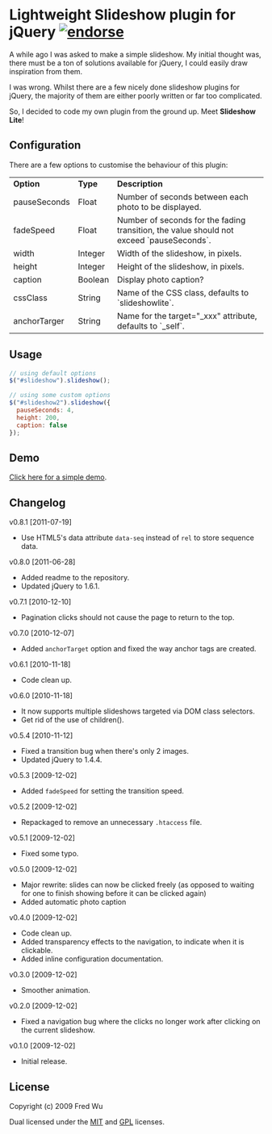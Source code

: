 # Lightweight Slideshow plugin for jQuery [![endorse](http://api.coderwall.com/fredwu/endorsecount.png)](http://coderwall.com/fredwu)

A while ago I was asked to make a simple slideshow. My initial thought was, there must be a ton of solutions available for jQuery, I could easily draw inspiration from them.

I was wrong. Whilst there are a few nicely done slideshow plugins for jQuery, the majority of them are either poorly written or far too complicated.

So, I decided to code my own plugin from the ground up. Meet __Slideshow Lite__!

## Configuration

There are a few options to customise the behaviour of this plugin:

<table>
  <tr>
    <td><strong>Option</strong></td>
    <td><strong>Type</strong></td>
    <td><strong>Description</strong></td>
  </tr>
  <tr>
    <td>pauseSeconds</td>
    <td>Float</td>
    <td>Number of seconds between each photo to be displayed.</td>
  </tr>
  <tr>
    <td>fadeSpeed</td>
    <td>Float</td>
    <td>Number of seconds for the fading transition, the value should not exceed `pauseSeconds`.</td>
  </tr>
  <tr>
    <td>width</td>
    <td>Integer</td>
    <td>Width of the slideshow, in pixels.</td>
  </tr>
  <tr>
    <td>height</td>
    <td>Integer</td>
    <td>Height of the slideshow, in pixels.</td>
  </tr>
  <tr>
    <td>caption</td>
    <td>Boolean</td>
    <td>Display photo caption?</td>
  </tr>
  <tr>
    <td>cssClass</td>
    <td>String</td>
    <td>Name of the CSS class, defaults to `slideshowlite`.</td>
  </tr>
  <tr>
    <td>anchorTarger</td>
    <td>String</td>
    <td>Name for the target="_xxx" attribute, defaults to `_self`.</td>
  </tr>
</table>

## Usage

``` js
// using default options
$("#slideshow").slideshow();

// using some custom options
$("#slideshow2").slideshow({
  pauseSeconds: 4,
  height: 200,
  caption: false
});
```

## Demo

[Click here for a simple demo](http://fredwu.github.com/jquery-slideshow-lite/).

## Changelog

v0.8.1 [2011-07-19]

- Use HTML5's data attribute `data-seq` instead of `rel` to store sequence data.

v0.8.0 [2011-06-28]

- Added readme to the repository.
- Updated jQuery to 1.6.1.

v0.7.1 [2010-12-10]

- Pagination clicks should not cause the page to return to the top.

v0.7.0 [2010-12-07]

- Added `anchorTarget` option and fixed the way anchor tags are created.

v0.6.1 [2010-11-18]

- Code clean up.

v0.6.0 [2010-11-18]

- It now supports multiple slideshows targeted via DOM class selectors.
- Get rid of the use of children().

v0.5.4 [2010-11-12]

- Fixed a transition bug when there's only 2 images.
- Updated jQuery to 1.4.4.

v0.5.3 [2009-12-02]

- Added `fadeSpeed` for setting the transition speed.

v0.5.2 [2009-12-02]

- Repackaged to remove an unnecessary `.htaccess` file.

v0.5.1 [2009-12-02]

- Fixed some typo.

v0.5.0 [2009-12-02]

- Major rewrite: slides can now be clicked freely (as opposed to waiting for one to finish showing before it can be clicked again)
- Added automatic photo caption

v0.4.0 [2009-12-02]

- Code clean up.
- Added transparency effects to the navigation, to indicate when it is clickable.
- Added inline configuration documentation.

v0.3.0 [2009-12-02]

- Smoother animation.

v0.2.0 [2009-12-02]

- Fixed a navigation bug where the clicks no longer work after clicking on the current slideshow.

v0.1.0 [2009-12-02]

- Initial release.

## License

Copyright (c) 2009 Fred Wu

Dual licensed under the [MIT](http://www.opensource.org/licenses/mit-license.php) and [GPL](http://www.gnu.org/licenses/gpl.html) licenses.
